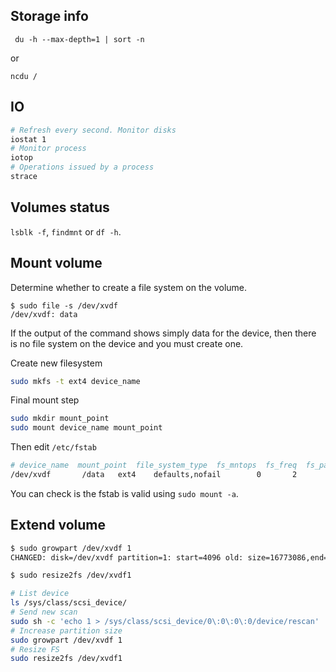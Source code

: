 ## Storage info

` du -h --max-depth=1 | sort -n`

or

`ncdu /`

## IO

```bash
# Refresh every second. Monitor disks
iostat 1
# Monitor process
iotop
# Operations issued by a process
strace
```

## Volumes status

`lsblk -f`, `findmnt` or `df -h`.


## Mount volume

Determine whether to create a file system on the volume.

```
$ sudo file -s /dev/xvdf
/dev/xvdf: data
```

If the output of the command shows simply data for the device, then
there is no file system on the device and you must create one.

Create new filesystem

```bash
sudo mkfs -t ext4 device_name
```
Final mount step

```bash
sudo mkdir mount_point
sudo mount device_name mount_point
```

Then edit `/etc/fstab`

```bash
# device_name  mount_point  file_system_type  fs_mntops  fs_freq  fs_passno
/dev/xvdf       /data   ext4    defaults,nofail        0       2
```

You can check is the fstab is valid using `sudo mount -a`.

## Extend volume

```bash
$ sudo growpart /dev/xvdf 1
CHANGED: disk=/dev/xvdf partition=1: start=4096 old: size=16773086,end=16777182 new: size=73396190,end=73400286

$ sudo resize2fs /dev/xvdf1
```

```bash
# List device
ls /sys/class/scsi_device/
# Send new scan
sudo sh -c 'echo 1 > /sys/class/scsi_device/0\:0\:0\:0/device/rescan'
# Increase partition size
sudo growpart /dev/xvdf 1
# Resize FS
sudo resize2fs /dev/xvdf1
```

